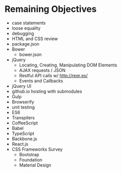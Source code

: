 # Remaining Objectives
* case statements
* loose equality
* debugging
* HTML and CSS review
* package.json
* Bower
  * bower.json
* jQuery
  * Locating, Creating, Manipulating DOM Elements
  * AJAX requests / JSON
   * Restful API calls w/ http://reqr.es/
  * Events and Callbacks
* jQuery UI
* github.io hosting with submodules
* Gulp
* Browserify
* unit testing
* ES6
* Transpilers
 * CoffeeScript
 * Babel
 * TypeScript
* Backbone.js
* React.js
* CSS Frameworks Survey
  * Bootstrap
  * Foundation
  * Material Design
